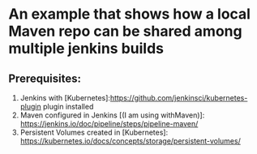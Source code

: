 # An example that shows how a local Maven repo can be shared among multiple jenkins builds

## Prerequisites:

1. Jenkins with [Kubernetes]:https://github.com/jenkinsci/kubernetes-plugin plugin installed
2. Maven configured in Jenkins [(I am using withMaven)]: https://jenkins.io/doc/pipeline/steps/pipeline-maven/
3. Persistent Volumes created in [Kubernetes]: https://kubernetes.io/docs/concepts/storage/persistent-volumes/